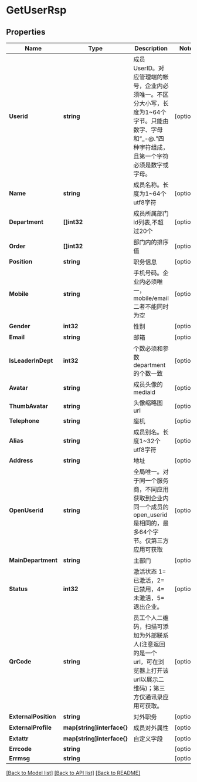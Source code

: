 # GetUserRsp

## Properties

Name | Type | Description | Notes
------------ | ------------- | ------------- | -------------
**Userid** | **string** | 成员UserID。对应管理端的帐号，企业内必须唯一。不区分大小写，长度为1~64个字节。只能由数字、字母和“_-@.”四种字符组成，且第一个字符必须是数字或字母。 | [optional] 
**Name** | **string** | 成员名称。长度为1~64个utf8字符 | [optional] 
**Department** | **[]int32** | 成员所属部门id列表,不超过20个 | [optional] 
**Order** | **[]int32** | 部门内的排序值 | [optional] 
**Position** | **string** | 职务信息 | [optional] 
**Mobile** | **string** | 手机号码。企业内必须唯一，mobile/email二者不能同时为空 | [optional] 
**Gender** | **int32** | 性别 | [optional] 
**Email** | **string** | 邮箱 | [optional] 
**IsLeaderInDept** | **int32** | 个数必须和参数department的个数一致 | [optional] 
**Avatar** | **string** | 成员头像的mediaid | [optional] 
**ThumbAvatar** | **string** | 头像缩略图url | [optional] 
**Telephone** | **string** | 座机 | [optional] 
**Alias** | **string** | 成员别名。长度1~32个utf8字符 | [optional] 
**Address** | **string** | 地址 | [optional] 
**OpenUserid** | **string** | 全局唯一。对于同一个服务商，不同应用获取到企业内同一个成员的open_userid是相同的，最多64个字节。仅第三方应用可获取 | [optional] 
**MainDepartment** | **string** | 主部门 | [optional] 
**Status** | **int32** | 激活状态 1&#x3D;已激活，2&#x3D;已禁用，4&#x3D;未激活，5&#x3D;退出企业。 | [optional] 
**QrCode** | **string** | 员工个人二维码，扫描可添加为外部联系人(注意返回的是一个url，可在浏览器上打开该url以展示二维码)；第三方仅通讯录应用可获取。 | [optional] 
**ExternalPosition** | **string** | 对外职务 | [optional] 
**ExternalProfile** | **map[string]interface{}** | 成员对外属性 | [optional] 
**Extattr** | **map[string]interface{}** | 自定义字段 | [optional] 
**Errcode** | **string** |  | [optional] 
**Errmsg** | **string** |  | [optional] 

[[Back to Model list]](../README.md#documentation-for-models) [[Back to API list]](../README.md#documentation-for-api-endpoints) [[Back to README]](../README.md)


